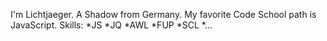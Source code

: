 I'm Lichtjaeger. A Shadow from Germany.
My favorite Code School path is JavaScript.
Skills:
*JS
*JQ
*AWL
*FUP
*SCL
*...
